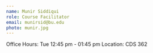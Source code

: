 ```yaml
---
name: Munir Siddiqui
role: Course Facilitator
email: munirsid@bu.edu
photo: munir.jpg
---
```


Office Hours: Tue 12:45 pm - 01:45 pm Location: CDS 362
